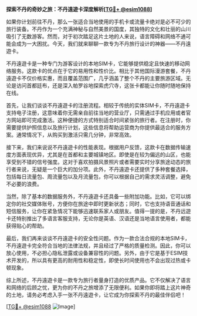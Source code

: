 **探索不丹的奇妙之旅：不丹遠遊卡深度解析[[TG💪+ @esim1088](https://t.me/s/esim1088)]**

如果你计划前往不丹，那么一张适合当地使用的手机卡或流量卡绝对是必不可少的旅行装备。不丹作为一个充满神秘与自然美景的国度，其独特的文化和壮丽的山川吸引了无数游客。然而，对于初次踏足这片土地的人来说，语言障碍和网络不通可能会成为一大困扰。今天，我们就来聊聊一款专为不丹旅行设计的神器——不丹遠遊卡。

不丹遠遊卡是一种专门为游客设计的本地SIM卡，它能够提供稳定且快速的移动网络服务。这款卡的优点在于它的易用性和性价比。相比于其他国际漫游套餐，不丹遠遊卡不仅价格实惠，而且覆盖范围广，几乎涵盖了整个不丹的主要旅游区域。无论是访问首都廷布，还是深入帕罗谷地探索虎穴寺，这张卡都能让你随时随地保持在线。

首先，让我们谈谈不丹遠遊卡的注册流程。相较于传统的实体SIM卡，不丹遠遊卡支持电子注册，这意味着你无需亲自前往当地的营业厅，只需通过手机应用或者官方网站即可完成激活。这种便捷的方式特别适合时间紧张的旅行者。在注册时，你需要提供护照信息以及旅行计划，这些信息将帮助运营商为你提供最适合的服务方案。通常情况下，从购买到激活只需几分钟，非常高效。

接下来，我们来说说不丹遠遊卡的性能表现。根据用户反馈，这款卡在数据传输速度方面表现优异，尤其是在首都和主要城镇地区。即使是在较为偏远的山区，也能享受到不错的信号强度。这对于喜欢拍摄风景照片或者需要实时分享旅途动态的旅行者来说，无疑是一个巨大的加分项。此外，不丹遠遊卡还提供了多种套餐选择，包括每日流量包、周流量包以及月流量包，你可以根据自己的需求灵活调整，避免不必要的浪费。

当然，除了基本的数据服务外，不丹遠遊卡还具备一些附加功能。比如，它可以绑定你的社交媒体账号，方便你在旅途中即时更新状态；同时，它也支持语音通话和短信服务，让你在紧急情况下能够迅速联系家人或朋友。值得一提的是，不丹远遊卡还特别推出了多语言客服支持，无论你是英语、汉语还是当地语言使用者，都能获得贴心的帮助。

最后，我们再来谈谈不丹遠遊卡的安全性问题。作为一款合法合规的本地SIM卡，不丹遠遊卡完全符合当地的法律法规，并且经过了严格的质量检测。因此，你可以放心使用，不必担心隐私泄露或设备兼容性的问题。另外，由于它是基于ESIM技术开发的，所以具有更高的耐用性和稳定性，即使长时间使用也不会出现过热或卡顿现象。

综上所述，不丹遠遊卡是一款专为旅行者量身打造的优质产品。它不仅解决了语言和网络的后顾之忧，更为你的不丹之旅增添了无限便利。如果你即将踏上这片神奇的土地，请务必考虑入手一张不丹遠遊卡，让它成为你探索不丹的最佳伴侣吧！

[[TG💪+ @esim1088](https://t.me/s/esim1088) ![Image](https://i.postimg.cc/4NQfJmqS/Snipaste-2025-05-13-00-14-12.png)]